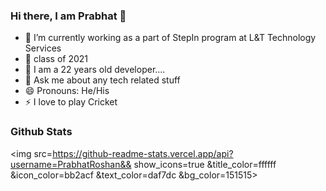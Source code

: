 ### Hi there, I am Prabhat 👋

- 🔭 I’m currently working as a part of StepIn program at L&T Technology Services
- 🌱 class of 2021
- 👯 I am a 22 years old developer....
- 💬 Ask me about any tech related stuff
- 😄 Pronouns: He/His
- ⚡ I love to play Cricket

### Github Stats

<img src=https://github-readme-stats.vercel.app/api?username=PrabhatRoshan&& show_icons=true &title_color=ffffff &icon_color=bb2acf &text_color=daf7dc &bg_color=151515>
